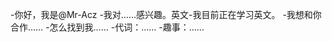-你好，我是@Mr-Acz
-我对……感兴趣。英文-我目前正在学习英文。
-我想和你合作……
-怎么找到我……
-代词：……
-趣事：……

<!---
Mr-Acz/Mr-Acz是一个特殊的存储库，因为它的'README.md（这个文件）出现在您的GitHub配置文件中。
您可以单击预览链接查看更改。
--->
